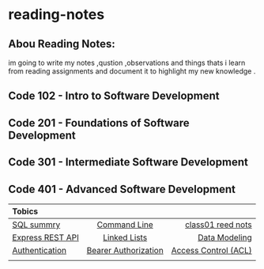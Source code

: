 # reading-notes

##  Abou Reading Notes:    
  
  im going to write my notes ,qustion ,observations and things thats i learn from  reading assignments and  document it to highlight my new knowledge .

  ## Code 102 - Intro to Software Development
## Code 201 - Foundations of Software Development
## Code 301 - Intermediate Software Development
## Code 401 - Advanced Software Development

  <!-- | Tobic  |
| -------------| 
| [SQL summry](https://github.com/islamrwashdeh/reading-notes/blob/main/not-sql/sql.md)  | 
|[Command Line](commandline/command.md)| 
|[class01 reed nots](https://github.com/islamrwashdeh/reading-notes/blob/main/commandline/Class%2001%20-%20TDD.md)|       
|[Express REST API](https://github.com/islamrwashdeh/reading-notes/blob/main/class02/Express%20REST%20API.md)| 
|[Linked Lists](/cls02%20-cls03/Linked%20Lists.md)| 
| [Data Modeling](/cls02%20-cls03/Data%20Modeling.md)| 
| [Authentication](/reading/Authentication.md)|  -->


| Tobics   |  |  |
| :------------ |:---------------:| -----:|
| [SQL summry](https://github.com/islamrwashdeh/reading-notes/blob/main/not-sql/sql.md)  | [Command Line](commandline/command.md)|[class01 reed nots](https://github.com/islamrwashdeh/reading-notes/blob/main/commandline/Class%2001%20-%20TDD.md)| 
|  [Express REST API](https://github.com/islamrwashdeh/reading-notes/blob/main/class02/Express%20REST%20API.md)  | [Linked Lists](/cls02%20-cls03/Linked%20Lists.md)  |   [Data Modeling](/cls02%20-cls03/Data%20Modeling.md) |
| [Authentication](/reading/Authentication.md)| [Bearer Authorization](/reading/Bearer%20Authorization/Bearer%20Authorization.md)   | [Access Control (ACL)](/reading/Access%20Control%20(ACL).md)  |
| | ||